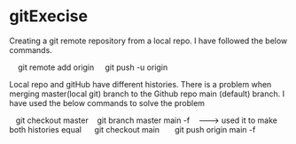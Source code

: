 # gitExecise

Creating a git remote repository from a local repo. I have followed the below commands.

    git remote add origin <url>
    git push -u origin

Local repo and gitHub have different histories. There is a problem when merging master(local git) branch to the Github repo main (default) branch.
I have used the below commands to solve the problem 

   git checkout master
   git branch master main -f    ---> used it to make both histories equal  
   git checkout main   
   git push origin main -f
    

